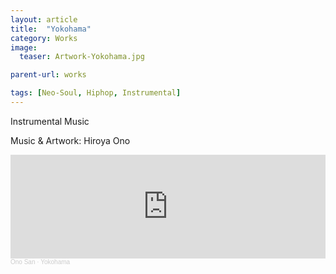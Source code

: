 ```yaml
---
layout: article
title:  "Yokohama"
category: Works
image:
  teaser: Artwork-Yokohama.jpg

parent-url: works

tags: [Neo-Soul, Hiphop, Instrumental]
---
```


Instrumental Music

<p1>Music & Artwork: Hiroya Ono</p1>

<iframe width="100%" height="166" scrolling="no" frameborder="no" allow="autoplay" src="https://w.soundcloud.com/player/?url=https%3A//api.soundcloud.com/tracks/1021826998&color=%23ff5500&auto_play=false&hide_related=false&show_comments=true&show_user=true&show_reposts=false&show_teaser=true"></iframe><div style="font-size: 10px; color: #cccccc;line-break: anywhere;word-break: normal;overflow: hidden;white-space: nowrap;text-overflow: ellipsis; font-family: Interstate,Lucida Grande,Lucida Sans Unicode,Lucida Sans,Garuda,Verdana,Tahoma,sans-serif;font-weight: 100;"><a href="https://soundcloud.com/hiroya-ono" title="Ono San" target="_blank" style="color: #cccccc; text-decoration: none;">Ono San</a> · <a href="https://soundcloud.com/hiroya-ono/yokohama" title="Yokohama" target="_blank" style="color: #cccccc; text-decoration: none;">Yokohama</a></div>
